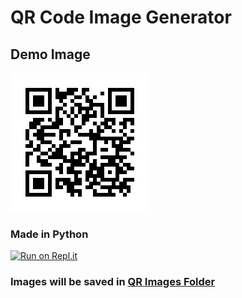 # QR Code Image Generator
## Demo Image
<img src="qrimages/demo.png">

### Made in Python
[![Run on Repl.it](https://replit.com/badge/github/AshuYadavYT/QR-Code-Image-Generator)](https://replit.com/github/AshuYadavYT/QR-Code-Image-Generator)

### Images will be saved in [QR Images Folder](https://github.com/AshuYadavYT/QR-Code-Image-Generator/tree/master/qrimages)